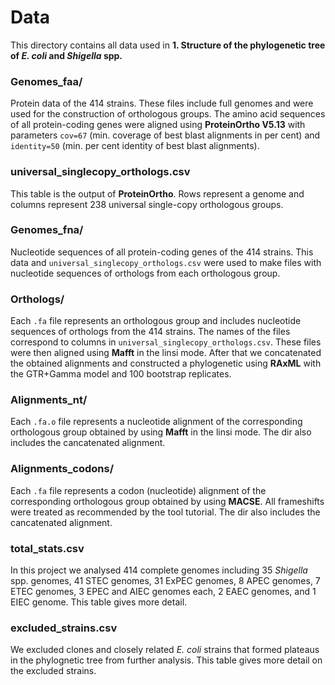 # Data
This directory contains all data used in **1. Structure of the phylogenetic tree of _E. coli_ and _Shigella_ spp.**

### Genomes_faa/
Protein data of the 414 strains. These files include full genomes and were used for the construction of orthologous groups. 
The amino acid sequences of all protein-coding genes were aligned using **ProteinOrtho V5.13** with parameters `cov=67` (min. 
coverage of best blast alignments in per cent) and `identity=50` (min. per cent identity of best blast alignments).

### universal_singlecopy_orthologs.csv
This table is the output of **ProteinOrtho**. Rows represent a genome and columns represent 238 universal single-copy 
orthologous groups.

### Genomes_fna/
Nucleotide sequences of all protein-coding genes of the 414 strains. This data and `universal_singlecopy_orthologs.csv` 
were used to make files with nucleotide sequences of orthologs from each orthologous group. 

### Orthologs/
Each `.fa` file represents an orthologous group and includes nucleotide sequences of orthologs from 
the 414 strains. The names of the files correspond to columns in `universal_singlecopy_orthologs.csv`. These files were 
then aligned using **Mafft** in the linsi mode. After that we concatenated the obtained alignments and constructed a 
phylogenetic using **RAxML** with the GTR+Gamma model and 100 bootstrap replicates.

### Alignments_nt/
Each `.fa.o` file represents a nucleotide alignment of the corresponding orthologous group obtained by using 
**Mafft** in the linsi mode. The dir also includes the cancatenated alignment.

### Alignments_codons/
Each `.fa` file represents a codon (nucleotide) alignment of the corresponding orthologous group obtained by using 
**MACSE**. All frameshifts were treated as recommended by the tool tutorial. The dir also includes the cancatenated alignment.

### total_stats.csv
In this project we analysed 414 complete genomes including 35 _Shigella_ spp. genomes, 41 STEC genomes, 31 ExPEC genomes, 
8 APEC genomes, 7 ETEC genomes, 3 EPEC and AIEC genomes each, 2 EAEC genomes, and 1 EIEC genome. This table gives more detail.

### excluded_strains.csv
We excluded clones and closely related _E. coli_ strains that formed plateaus in the phylognetic tree from further analysis.
This table gives more detail on the excluded strains.

